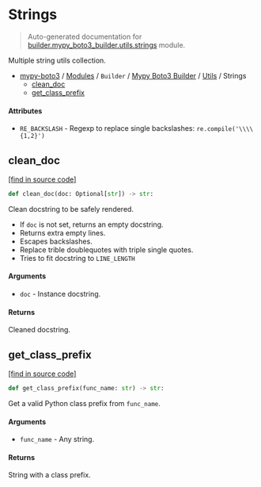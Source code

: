 # Strings

> Auto-generated documentation for [builder.mypy_boto3_builder.utils.strings](https://github.com/vemel/mypy_boto3/blob/master/builder/mypy_boto3_builder/utils/strings.py) module.

Multiple string utils collection.

- [mypy-boto3](../../../README.md#mypy_boto3) / [Modules](../../../MODULES.md#mypy-boto3-modules) / `Builder` / [Mypy Boto3 Builder](../index.md#mypy-boto3-builder) / [Utils](index.md#utils) / Strings
    - [clean_doc](#clean_doc)
    - [get_class_prefix](#get_class_prefix)

#### Attributes

- `RE_BACKSLASH` - Regexp to replace single backslashes: `re.compile('\\\\{1,2}')`

## clean_doc

[[find in source code]](https://github.com/vemel/mypy_boto3/blob/master/builder/mypy_boto3_builder/utils/strings.py#L13)

```python
def clean_doc(doc: Optional[str]) -> str:
```

Clean docstring to be safely rendered.

- If `doc` is not set, returns an empty docstring.
- Returns extra empty lines.
- Escapes backslashes.
- Replace trible doublequotes with triple single quotes.
- Tries to fit docstring to `LINE_LENGTH`

#### Arguments

- `doc` - Instance docstring.

#### Returns

Cleaned docstring.

## get_class_prefix

[[find in source code]](https://github.com/vemel/mypy_boto3/blob/master/builder/mypy_boto3_builder/utils/strings.py#L82)

```python
def get_class_prefix(func_name: str) -> str:
```

Get a valid Python class prefix from `func_name`.

#### Arguments

- `func_name` - Any string.

#### Returns

String with a class prefix.
